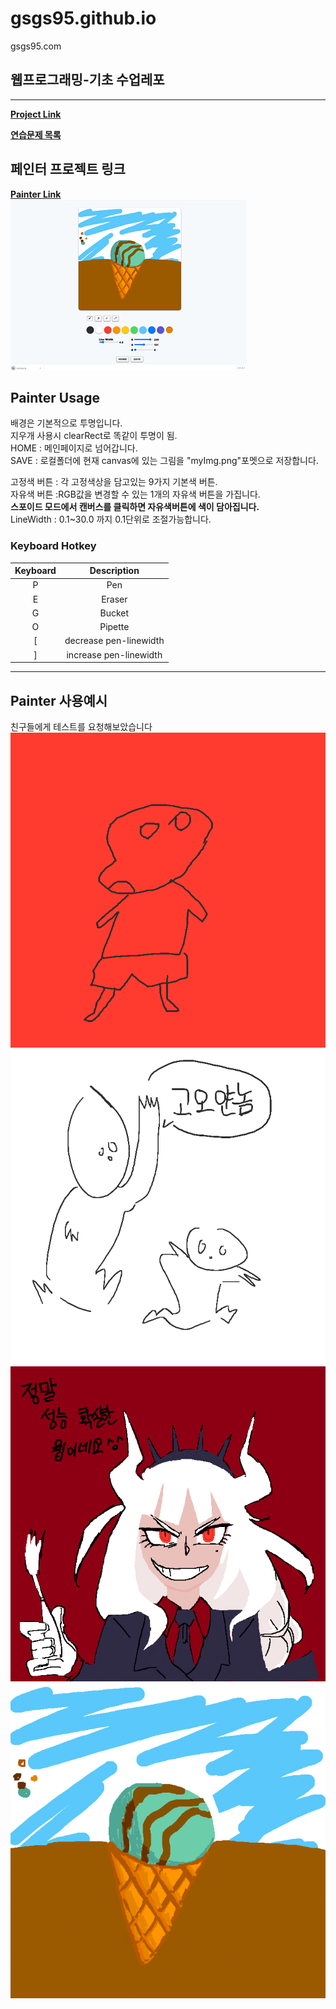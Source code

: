 # gsgs95.github.io  
gsgs95.com  

## 웹프로그래밍-기초 수업레포  
---
**[Project Link](https://gsgs95.github.io "Project:Intro")**  

**[연습문제 목록](https://gsgs95.github.io/practice "연습문제 목록")**  

## 페인터 프로젝트 링크
**[Painter Link](https://gsgs95.github.io/painter.html "Project:Painter")**  
![painterLayout](./readmeImg/painterLayout.png "painterLayout")  
## Painter Usage
배경은 기본적으로 투명입니다.  
지우개 사용시 clearRect로 똑같이 투명이 됨.  
HOME : 메인페이지로 넘어갑니다.  
SAVE : 로컬폴더에 현재 canvas에 있는 그림을 "myImg.png"포멧으로 저장합니다.  

고정색 버튼 : 각 고정색상을 담고있는 9가지 기본색 버튼.  
자유색 버튼 :RGB값을 변경할 수 있는 1개의 자유색 버튼을 가집니다.  
**스포이드 모드에서 캔버스를 클릭하면 자유색버튼에 색이 담아집니다.**  
LineWidth : 0.1~30.0 까지 0.1단위로 조절가능합니다.  

### Keyboard Hotkey
|Keyboard|Description|
|:-:|:-:|
|P|Pen|
|E|Eraser|
|G|Bucket|
|O|Pipette|
|[|decrease pen-linewidth|
|]|increase pen-linewidth|
---

## Painter 사용예시
친구들에게 테스트를 요청해보았습니다  
![painterEx01](./readmeImg/01.png "painterEx01")  
![painterEx02](./readmeImg/02.png "painterEx02")  
![painterEx03](./readmeImg/03.png "painterEx03")  
![painterEx04](./readmeImg/04.png "painterEx04")  